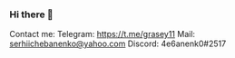 ### Hi there 👋
Contact me:
Telegram: https://t.me/grasey11
Mail: serhiichebanenko@yahoo.com
Discord: 4e6anenk0#2517
<!--
**4e6anenk0/4e6anenk0** is a ✨ _special_ ✨ repository because its `README.md` (this file) appears on your GitHub profile.

Here are some ideas to get you started:

- 🔭 I’m currently working on ...
- 🌱 I’m currently learning ...
- 👯 I’m looking to collaborate on ...
- 🤔 I’m looking for help with ...
- 💬 Ask me about ...
- 📫 How to reach me: ...
- 😄 Pronouns: ...
- ⚡ Fun fact: ...
-->
